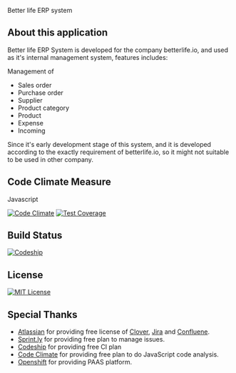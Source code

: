 Better life ERP system

About this application
----------------------

Better life ERP System is developed for the company betterlife.io, and used as it's internal management system, features includes:

Management of

- Sales order
- Purchase order
- Supplier
- Product category
- Product
- Expense
- Incoming

Since it's early development stage of this system, and it is developed according to the exactly requirement of betterlife.io,
so it might not suitable to be used in other company.

Code Climate Measure
--------------------
Javascript

[![Code Climate](https://codeclimate.com/github/betterlife/erp/badges/gpa.svg)](https://codeclimate.com/github/betterlife/erp)  [![Test Coverage](https://codeclimate.com/github/betterlife/erp/badges/coverage.svg)](https://codeclimate.com/github/betterlife/erp)

Build Status
------------

[![Codeship](https://codeship.com/projects/b09b65c0-8da6-0132-a9a4-5691319bff63/status?branch=develop)](https://codeship.com/projects/60731)

License
-------
[![MIT License](http://img.shields.io/:license-mit-blue.svg)](http://badges.mit-license.org)

Special Thanks
--------------

- [Atlassian](https://www.atlassian.com/) for providing free license of [Clover](https://www.atlassian.com/software/clover/overview), [Jira](https://www.atlassian.com/software/jira) and [Confluene](https://www.atlassian.com/software/confluence).
- [Sprint.ly](https://sprint.ly/) for providing free plan to manage issues.
- [Codeship](https://codeship.com/) for providing free CI plan
- [Code Climate](https://codeclimate.com) for providing free plan to do JavaScript code analysis.
- [Openshift](https://www.openshift.com) for providing PAAS platform.